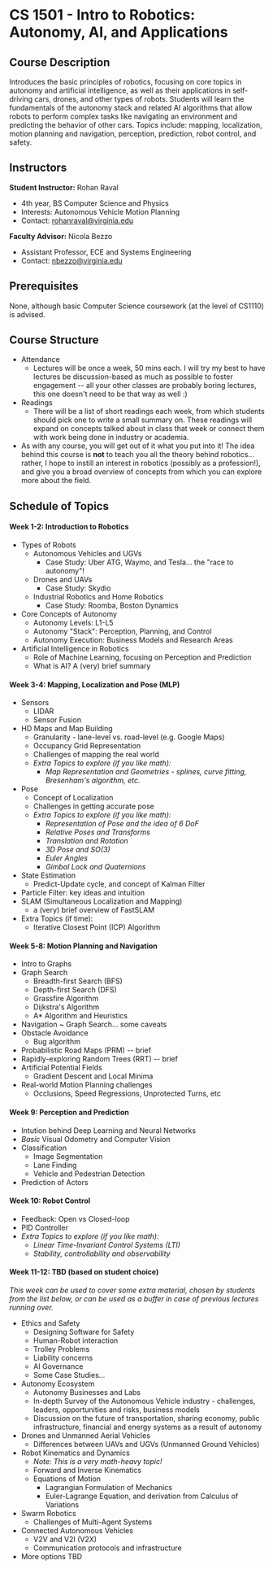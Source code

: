 # **CS 1501 - Intro to Robotics: Autonomy, AI, and Applications**

## **Course Description**
Introduces the basic principles of robotics, focusing on core topics in autonomy and artificial intelligence, as well as their applications in self-driving cars, drones, and other types of robots. Students will learn the fundamentals of the autonomy stack and related AI algorithms that allow robots to perform complex tasks like navigating an environment and predicting the behavior of other cars. Topics include: mapping, localization, motion planning and navigation, perception, prediction, robot control, and safety.


## **Instructors**
**Student Instructor:** Rohan Raval
* 4th year, BS Computer Science and Physics
* Interests: Autonomous Vehicle Motion Planning
* Contact: rohanraval@virginia.edu

**Faculty Advisor:** Nicola Bezzo
* Assistant Professor, ECE and Systems Engineering
* Contact: nbezzo@virginia.edu

## **Prerequisites** ##
None, although basic Computer Science coursework (at the level of CS1110) is advised.

## **Course Structure** ##

- Attendance
    - Lectures will be once a week, 50 mins each. I will try my best to have lectures be discussion-based as much as possible to foster engagement -- all your other classes are probably boring lectures, this one doesn't need to be that way as well :)
- Readings
    - There will be a list of short readings each week, from which students should pick one to write a small summary on. These readings will expand on concepts talked about in class that week or connect them with work being done in industry or academia.
- As with any course, you will get out of it what you put into it! The idea behind this course is __not__ to teach you all the theory behind robotics... rather, I hope to instill an interest in robotics (possibly as a profession!), and give you a broad overview of concepts from which you can explore more about the field.

## **Schedule of Topics**

#### Week 1-2: Introduction to Robotics
- Types of Robots
    - Autonomous Vehicles and UGVs
        - Case Study: Uber ATG, Waymo, and Tesla... the "race to autonomy"!
    - Drones and UAVs
        - Case Study: Skydio
    - Industrial Robotics and Home Robotics
        - Case Study: Roomba, Boston Dynamics
- Core Concepts of Autonomy
    - Autonomy Levels: L1-L5
    - Autonomy "Stack": Perception, Planning, and Control
    - Autonomy Execution: Business Models and Research Areas
- Artificial Intelligence in Robotics
    - Role of Machine Learning, focusing on Perception and Prediction
    - What is AI? A (very) brief summary

#### Week 3-4: Mapping, Localization and Pose (MLP)
- Sensors
    - LIDAR
    - Sensor Fusion
- HD Maps and Map Building
    - Granularity - lane-level vs. road-level (e.g. Google Maps)
    - Occupancy Grid Representation
    - Challenges of mapping the real world
    - _Extra Topics to explore (if you like math):_
        - _Map Representation and Geometries - splines, curve fitting, Bresenham's algorithm, etc._
- Pose
    - Concept of Localization
    - Challenges in getting accurate pose
    - _Extra Topics to explore (if you like math):_
        - _Representation of Pose and the idea of 6 DoF_
        - _Relative Poses and Transforms_
        - _Translation and Rotation_
        - _3D Pose and SO(3)_
        - _Euler Angles_
        - _Gimbal Lock and Quaternions_
- State Estimation
    - Predict-Update cycle, and concept of Kalman Filter
- Particle Filter: key ideas and intuition
- SLAM (Simultaneous Localization and Mapping)
    - a (very) brief overview of FastSLAM
- Extra Topics (if time):
    - Iterative Closest Point (ICP) Algorithm

#### Week 5-8: Motion Planning and Navigation
- Intro to Graphs
- Graph Search
    - Breadth-first Search (BFS)
    - Depth-first Search (DFS)
    - Grassfire Algorithm
    - Dijkstra's Algorithm
    - A* Algorithm and Heuristics
- Navigation ~ Graph Search... some caveats
- Obstacle Avoidance
    - Bug algorithm
- Probabilistic Road Maps (PRM) -- brief
- Rapidly-exploring Random Trees (RRT) -- brief
- Artificial Potential Fields
    - Gradient Descent and Local Minima
- Real-world Motion Planning challenges
    - Occlusions, Speed Regressions, Unprotected Turns, etc

#### Week 9: Perception and Prediction
- Intution behind Deep Learning and Neural Networks
- _Basic_ Visual Odometry and Computer Vision
- Classification
    - Image Segmentation
    - Lane Finding
    - Vehicle and Pedestrian Detection
- Prediction of Actors

#### Week 10: Robot Control
- Feedback: Open vs Closed-loop
- PID Controller
- _Extra Topics to explore (if you like math):_
    - _Linear Time-Invariant Control Systems (LTI)_
    - _Stability, controllability and observability_

#### Week 11-12: TBD (based on student choice)
_This week can be used to cover some extra material, chosen by students from the list below, or can be used as a buffer in case of previous lectures running over._
- Ethics and Safety
    - Designing Software for Safety
    - Human-Robot interaction
    - Trolley Problems
    - Liability concerns
    - AI Governance
    - Some Case Studies...
- Autonomy Ecosystem
    - Autonomy Businesses and Labs
    - In-depth Survey of the Autonomous Vehicle industry - challenges, leaders, opportunities and risks, business models
    - Discussion on the future of transportation, sharing economy, public infrastructure, financial and energy systems as a result of autonomy
- Drones and Unmanned Aerial Vehicles
    - Differences between UAVs and UGVs (Unmanned Ground Vehicles)
- Robot Kinematics and Dynamics
    - _Note: This is a very math-heavy topic!_
    - Forward and Inverse Kinematics
    - Equations of Motion
        - Lagrangian Formulation of Mechanics
        - Euler-Lagrange Equation, and derivation from Calculus of Variations
- Swarm Robotics
    - Challenges of Multi-Agent Systems
- Connected Autonomous Vehicles
    - V2V and V2I (V2X)
    - Communication protocols and infrastructure
- More options TBD
